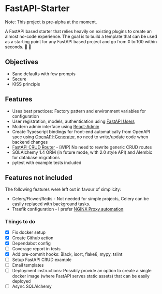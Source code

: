 # FastAPI-Starter

Note: This project is pre-alpha at the moment.

A FastAPI based starter that relies heavily on existing plugins to create an almost no-code experience. The goal is to build a template that can be used as a starting point for any FastAPI based project and go from 0 to 100 within seconds. 🙂 🚀

## Objectives

* Sane defaults with few prompts
* Secure
* KISS principle

## Features

* Uses best practices: Factory pattern and environment variables for configuration
* User registration, models, authentication using [FastAPI Users](https://github.com/fastapi-users/fastapi-users)
* Modern admin interface using [React-Admin](https://marmelab.com/react-admin/)
* Create Typescript bindings for front-end automatically from OpenAPI spec using [OpenAPI-Generator](https://github.com/OpenAPITools/openapi-generator/), no need to write/update code when backend changes
* [FastAPI CRUD Router](https://github.com/awtkns/fastapi-crudrouter) - [WIP] No need to rewrite generic CRUD routes
* SQLAlchemy 1.4 ORM (in future mode, with 2.0 style API) and Alembic for database migrations
* pytest with example tests included


## Features not included

The following features were left out in favour of simplicity:

* Celery/Flower/Redis - Not needed for simple projects, Celery can be easily replaced with background tasks.
* Traefik configuration - I prefer [NGINX Proxy automation](https://github.com/evertramos/nginx-proxy-automation)


### Things to do

- [x] Fix docker setup
- [x] Create Github action
- [x] Dependabot config
- [ ] Coverage report in tests
- [x] Add pre-commit hooks: Black, isort, flake8, mypy, tslint
- [ ] Setup FastAPI CRUD example
- [ ] Email templates
- [ ] Deployment instructions: Possibly provide an option to create a single docker image (where FastAPI serves static assets) that can be easily deployed
- [ ] Async SQLAlchemy
